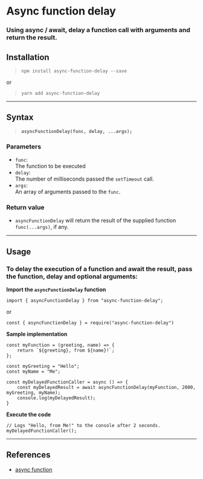 # **Async function delay**

### Using async / await, delay a function call with arguments and return the result.

## **Installation**
> `npm install async-function-delay --save`    

or  

> `yarn add async-function-delay`  

---
## **Syntax**

> **`asyncFunctionDelay(func, delay, ...args);`**

### **Parameters**
  - `func`:   
  The function to be executed
  - `delay`:   
  The number of milliseconds passed the `setTimeout` call.
  - `args`:   
  An array of arguments passed to the `func`.


### **Return value**  
  - `asyncFunctionDelay` will return the result of the supplied function `func(...args)`, if any. 
---
## **Usage**
### To delay the execution of a function and await the result, pass the function, delay and optional arguments: 

**Import the `asyncFunctionDelay` function**

```
import { asyncFunctionDelay } from "async-function-delay";
```
or
```
const { asyncFunctionDelay } = require("async-function-delay")
```
**Sample implementation**
```  
const myFunction = (greeting, name) => {
	return `${greeting}, from ${name}!`;
};

const myGreeting = "Hello";
const myName = "Me";

const myDelayedFunctionCaller = async () => {
	const myDelayedResult = await asyncFunctionDelay(myFunction, 2000, myGreeting, myName);
	console.log(myDelayedResult);
} 
```
**Execute the code**
```
// Logs "Hello, from Me!" to the console after 2 seconds.
myDelayedFunctionCaller();
```
---
## **References**  
 - [async function](https://developer.mozilla.org/en-US/docs/Web/JavaScript/Reference/Statements/async_function "async funcrion")